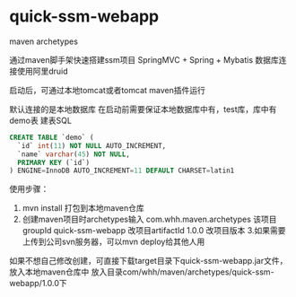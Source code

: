 # quick-ssm-webapp
maven archetypes

通过maven脚手架快速搭建ssm项目
SpringMVC + Spring + Mybatis
数据库连接使用阿里druid

启动后，可通过本地tomcat或者tomcat maven插件运行

默认连接的是本地数据库
在启动前需要保证本地数据库中有，test库，库中有demo表
建表SQL
```SQL
CREATE TABLE `demo` (
  `id` int(11) NOT NULL AUTO_INCREMENT,
  `name` varchar(45) NOT NULL,
  PRIMARY KEY (`id`)
) ENGINE=InnoDB AUTO_INCREMENT=11 DEFAULT CHARSET=latin1
```
使用步骤：
1. mvn install 打包到本地maven仓库
2. 创建maven项目时archetypes输入
    com.whh.maven.archetypes 该项目groupId
    quick-ssm-webapp 改项目artifactId
    1.0.0 改项目版本
3.如果需要上传到公司svn服务器，可以mvn deploy给其他人用

如果不想自己修改创建，可直接下载target目录下quick-ssm-webapp.jar文件，放入本地maven仓库中
放入目录com/whh/maven/archetypes/quick-ssm-webapp/1.0.0下
